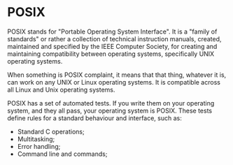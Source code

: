 # POSIX

POSIX stands for "Portable Operating System Interface". It is a "family of standards"
or rather a collection of technical instruction manuals, created, maintained and
specified by the IEEE Computer Society, for creating and maintaining compatibility
between operating systems, specifically UNIX operating systems.

When something is POSIX complaint, it means that that thing, whatever it is, can work on
any UNIX or Linux operating systems. It is compatible across all Linux and Unix
operating systems.

POSIX has a set of automated tests. If you write them on your operating system, and they
all pass, your operating system is POSIX. These tests define rules for a standard
behaviour and interface, such as:

- Standard C operations;
- Multitasking;
- Error handling;
- Command line and commands;